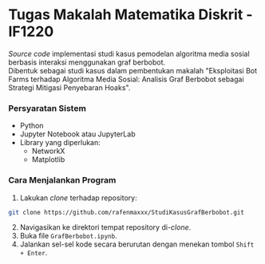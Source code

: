 # Tugas Makalah Matematika Diskrit - IF1220
_Source code_ implementasi studi kasus pemodelan algoritma media sosial berbasis interaksi menggunakan graf berbobot.  
Dibentuk sebagai studi kasus dalam pembentukan makalah "Eksploitasi Bot Farms terhadap Algoritma Media Sosial: Analisis Graf Berbobot sebagai Strategi Mitigasi Penyebaran Hoaks".

### Persyaratan Sistem
- Python
- Jupyter Notebook atau JupyterLab
- Library yang diperlukan:
  - NetworkX
  - Matplotlib

### Cara Menjalankan Program
1. Lakukan _clone_ terhadap repository:
```bash
git clone https://github.com/rafenmaxxx/StudiKasusGrafBerbobot.git
```

2. Navigasikan ke direktori tempat repository di-_clone_.
3. Buka file `GrafBerbobot.ipynb`.
4. Jalankan sel-sel kode secara berurutan dengan menekan tombol `Shift + Enter`.

